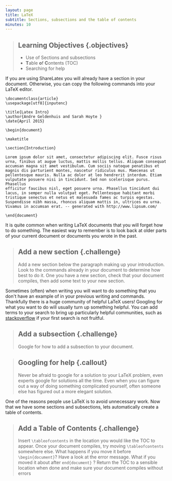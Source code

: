 ```yaml
---
layout: page
title: LaTeX
subtitle: Sections, subsections and the table of contents
minutes: 10
---
```

> ## Learning Objectives {.objectives}
>
> * Use of Sections and subsections
> *  **T**able **o**f **C**ontents (TOC)
> * Searching for help

If you are using ShareLatex you will already have a section in your document.
Otherwise, you can copy the following commands into your LaTeX editor.

~~~ {.latex}
\documentclass{article}
\usepackage[utf8]{inputenc}

\title{Latex Intro}
\author{Andre Geldenhuis and Sarah Hoyte }
\date{April 2015}

\begin{document}

\maketitle

\section{Introduction}

Lorem ipsum dolor sit amet, consectetur adipiscing elit. Fusce risus 
urna, finibus at augue luctus, mattis mollis tellus. Aliquam consequat 
accumsan magna sit amet vestibulum. Cum sociis natoque penatibus et 
magnis dis parturient montes, nascetur ridiculus mus. Maecenas ut 
pellentesque mauris. Nulla ac dolor at leo hendrerit interdum. Etiam 
vulputate posuere nisi in tincidunt. Sed non scelerisque purus. Phasellus 
efficitur faucibus nisl, eget posuere urna. Phasellus tincidunt dui 
lacus, in semper nulla volutpat eget. Pellentesque habitant morbi 
tristique senectus et netus et malesuada fames ac turpis egestas. 
Suspendisse nibh massa, rhoncus aliquam mattis in, ultrices eu urna. 
Vivamus in accumsan erat. -- generated with http://www.lipsum.com/

\end{document}
~~~

It is quite common when writing LaTeX documents that you will forget how
to do something.  The easiest way to remember is to look back at older 
parts of your current document or documents you wrote in the past.

> ## Add a new section {.challenge}
>
> Add a new section below the paragraph making up your introduction. Look
> to the commands already in your document to determine how best to do it.
> One you have a new section, check that your document compiles, then
> add some text to your new section.

Sometimes (often) when writing you will want to do something that you
don't have an example of in your previous writing and commands.  
Thankfully there is a huge community of helpful LaTeX users!  Googling 
for what you want to do will usually turn up something helpful.  You can
add terms to your search to bring up particularly helpful communities, 
such as [stackoverflow](http://stackoverflow.com/) if your first search 
is not fruitful. 

> ## Add a subsection {.challenge}
>
> Google for how to add a subsection to your document. 

> ## Googling for help {.callout}
>
> Never be afraid to google for a solution to your LaTeX problem,
> even experts google for solutions all the time.  Even when you can 
> figure out a way of doing something complicated yourself, often someone
> else has figured out a more elegant solution.

One of the reasons people use LaTeX is to avoid unnecessary work.  Now 
that we have some sections and subsections, lets automatically 
create a table of contents.

> ## Add a Table of Contents {.challenge}
>
> Insert ```\tableofcontents``` in the location you would like the TOC
> to appear.  Once your document compiles, try moving 
> ```\tableofcontents``` somewhere else.  What happens if you move it
> before ```\begin{document}```? Have a look at the error message.
> What if you moved it about after ```end{document}``` ?  Return
> the TOC to a sensible location when done and make sure your document
> compiles without errors 












